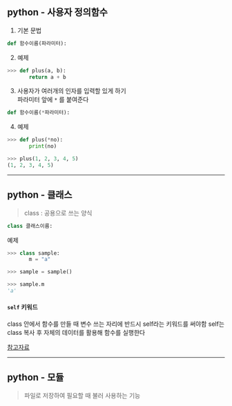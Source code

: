 ## python - 사용자 정의함수

1. 기본 문법
```python
def 함수이름(파라미터):
```

2. 예제
```python
>>> def plus(a, b):
       return a + b
```

3. 사용자가 여러개의 인자를 입력할 있게 하기  
파라미터 앞에 `*` 를 붙여준다
```python
def 함수이름(*파라미터):
```

4. 예제
```python
>>> def plus(*no):
       print(no)

>>> plus(1, 2, 3, 4, 5)
(1, 2, 3, 4, 5)
```

---
## python - 클래스
> class : 공용으로 쓰는 양식

```python
class 클래스이름:
```

예제
```python
>>> class sample:
       m = "a"

>>> sample = sample()

>>> sample.m
'a'
```

#### `self` 키워드
class 안에서 함수를 만들 때 변수 쓰는 자리에 반드시 self라는 키워드를 써야함
self는 class 복사 후 자체의 데이터를 활용해 함수를 실행한다



[참고자료](https://edu.goorm.io/learn/lecture/202/바로-실행해보면서-배우는-파이썬/lesson/26674/클래스-self-란)

---
## python - 모듈
> 파일로 저장하여 필요할 때 불러 사용하는 기능

